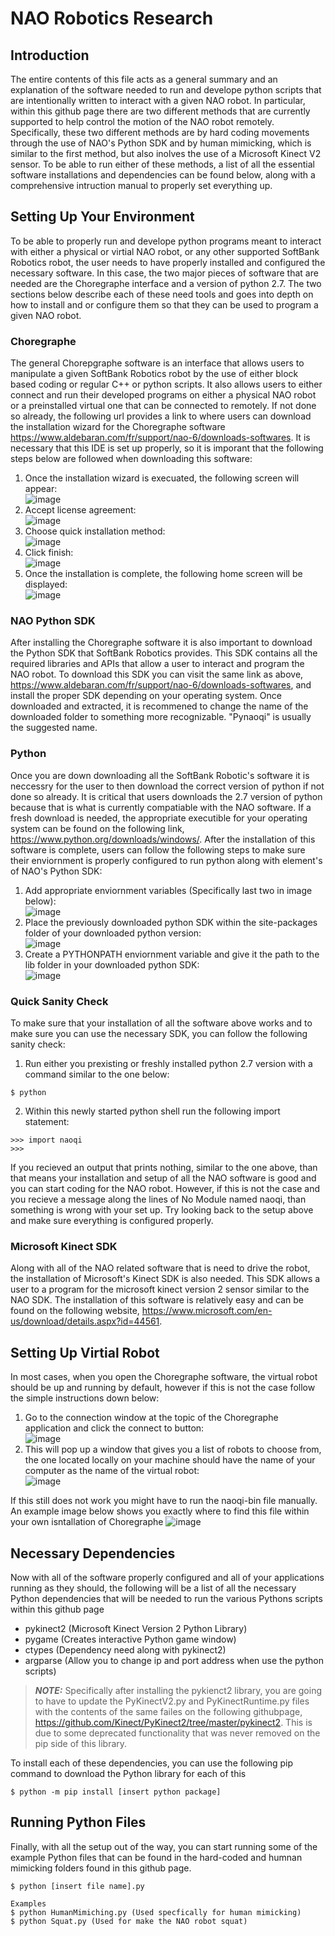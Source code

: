 # NAO Robotics Research
## Introduction
The entire contents of this file acts as a general summary and an explanation of the software needed to run and develope python scripts that are intentionally written to interact with a given NAO robot. In particular, within this github page there are two different methods that are currently supported to help control the motion of the NAO robot remotely. Specifically, these two different methods are by hard coding movements through the use of NAO's Python SDK and by human mimicking, which is similar to the first method, but also inolves the use of a Microsoft Kinect V2 sensor. To be able to run either of these methods, a list of all the essential software installations and dependencies can be found below, along with a comprehensive intruction manual to properly set everything up. 

## Setting Up Your Environment
To be able to properly run and develope python programs meant to interact with either a physical or virtial NAO robot, or any other supported SoftBank Robotics robot, the user needs to have properly installed and configured the necessary software. In this case, the two major pieces of software that are needed are the Choregraphe interface and a version of python 2.7. The two sections below describe each of these need tools and goes into depth on how to install and or configure them so that they can be used to program a given NAO robot.

### Choregraphe
The general Chorepgraphe software is an interface that allows users to manipulate a given SoftBank Robotics robot by the use of either block based coding or regular C++ or python scripts. It also allows users to either connect and run their developed programs on either a physical NAO robot or a preinstalled virtual one that can be connected to remotely. If not done so already, the following url provides a link to where users can download the installation wizard for the Choregraphe software https://www.aldebaran.com/fr/support/nao-6/downloads-softwares. It is necessary that this IDE is set up properly, so it is imporant that the following steps below are followed when downloading this software:
1. Once the installation wizard is execuated, the following screen will appear:  
![image](https://user-images.githubusercontent.com/78547750/199270812-4e0101ed-b488-4c97-8267-325dbf0ccb20.png)  
2. Accept license agreement:  
![image](https://user-images.githubusercontent.com/78547750/199270940-d4f6222c-089e-4143-bf4d-587780a53bb7.png)
3. Choose quick installation method:  
![image](https://user-images.githubusercontent.com/78547750/199271083-3f10254e-5fe9-4101-9651-67c916d73e61.png)
4. Click finish:  
![image](https://user-images.githubusercontent.com/78547750/199271964-c8337b7e-a5fb-44ac-911b-9df90afc1bdb.png)
5. Once the installation is complete, the following home screen will be displayed:  
![image](https://user-images.githubusercontent.com/78547750/199272230-fb80e8aa-b514-4a28-b23b-bbe20008bfc3.png)

### NAO Python SDK
After installing the Choregraphe software it is also important to download the Python SDK that SoftBank Robotics provides. This SDK contains all the required libraries and APIs that allow a user to interact and program the NAO robot. To download this SDK you can visit the same link as above, https://www.aldebaran.com/fr/support/nao-6/downloads-softwares, and install the proper SDK depending on your operating system. Once downloaded and extracted, it is recommened to change the name of the downloaded folder to something more recognizable. "Pynaoqi" is usually the suggested name.

### Python
Once you are down downloading all the SoftBank Robotic's software it is neccessry for the user to then download the correct version of python if not done so already. It is critical that users downloads the 2.7 version of python because that is what is currently compatiable with the NAO software. If a fresh download is needed, the appropriate executible for your operating system can be found on the following link, https://www.python.org/downloads/windows/. After the installation of this software is complete, users can follow the following steps to make sure their enviornment is properly configured to run python along with element's of NAO's Python SDK:
1. Add appropriate enviornment variables (Specifically last two in image below):  
![image](https://user-images.githubusercontent.com/78547750/199274387-cbb1d7ab-2818-45b8-8d55-bed73ea0fb5f.png)
2. Place the previously downloaded python SDK within the site-packages folder of your downloaded python version:  
![image](https://user-images.githubusercontent.com/78547750/199289738-ea641284-aa86-454c-bdb3-8ca68254fca3.png)
3. Create a PYTHONPATH enviornment variable and give it the path to the lib folder in your downloaded python SDK:  
![image](https://user-images.githubusercontent.com/78547750/199291740-7236f494-33a0-45da-8293-cdb327923f47.png)

### Quick Sanity Check
To make sure that your installation of all the software above works and to make sure you can use the necessary SDK, you can follow the following sanity check:
1. Run either you prexisting or freshly installed python 2.7 version with a command similar to the one below:
```
$ python
```
2. Within this newly started python shell run the following import statement:
```
>>> import naoqi
>>>
```
If you recieved an output that prints nothing, similar to the one above, than that means your installation and setup of all the NAO software is good and you can start coding for the NAO robot. However, if this is not the case and you recieve a message along the lines of No Module named naoqi, than something is wrong with your set up. Try looking back to the setup above and make sure everything is configured properly.

### Microsoft Kinect SDK
Along with all of the NAO related software that is need to drive the robot, the installation of Microsoft's Kinect SDK is also needed. This SDK allows a user to a program for the microsoft kinect version 2 sensor similar to the NAO SDK. The installation of this software is relatively easy and can be found on the following website, https://www.microsoft.com/en-us/download/details.aspx?id=44561. 

## Setting Up Virtial Robot
In most cases, when you open the Choregraphe software, the virtual robot should be up and running by default, however if this is not the case follow the simple instructions down below:
1. Go to the connection window at the topic of the Choregraphe application and click the connect to button:  
![image](https://user-images.githubusercontent.com/78547750/207200022-ad0bea6c-3787-4b71-9a8a-573ec38156b9.png) 
2. This will pop up a window that gives you a list of robots to choose from, the one located locally on your machine should have the name of your computer as the name of the virtual robot:  
![image](https://user-images.githubusercontent.com/78547750/207200096-1be0e0d2-cafc-48cd-af4c-45945df71f54.png) 

If this still does not work you might have to run the naoqi-bin file manually. An example image below shows you exactly where to find this file within your own isntallation of Choregraphe
![image](https://user-images.githubusercontent.com/78547750/207200183-904741a7-ee40-46af-906c-b009b1c6fe24.png)

## Necessary Dependencies
Now with all of the software properly configured and all of your applications running as they should, the following will be a list of all the necessary Python dependencies that will be needed to run the various Pythons scripts within this github page
 - pykinect2 (Microsoft Kinect Version 2 Python Library)
 - pygame (Creates interactive Python game window)
 - ctypes (Dependency need along with pykinect2)
 - argparse (Allow you to change ip and port address when use the python scripts)
> **_NOTE:_**  Specifically after installing the pykienct2 library, you are going to have to update the PyKinectV2.py and PyKinectRuntime.py files with the contents of the same failes on the following githubpage, https://github.com/Kinect/PyKinect2/tree/master/pykinect2. This is due to some deprecated functionality that was never removed on the pip side of this library.

To install each of these dependencies, you can use the following pip command to download the Python library for each of this 
```
$ python -m pip install [insert python package]
```

## Running Python Files
Finally, with all the setup out of the way, you can start running some of the example Python files that can be found in the hard-coded and humnan mimicking folders found in this github page. 
```
$ python [insert file name].py

Examples
$ python HumanMimiching.py (Used specfically for human mimicking)
$ python Squat.py (Used for make the NAO robot squat)
```
